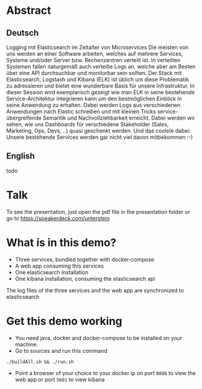 # Abstract
## Deutsch
Logging mit Elasticsearch im Zeitalter von Microservices Die meisten von uns werden an einer Software arbeiten, welches auf mehrere Services, Systeme und/oder Server bzw. Rechenzentren verteilt ist. In verteilten Systemen fallen naturgemäß auch verteilte Logs an, welche aber am Besten über eine API durchsuchbar und monitorbar sein sollten. Der Stack mit Elasticsearch, Logstash und Kibana (ELK) ist üblich um diese Problematik zu adressieren und bietet eine wunderbare Basis für unsere Infrastruktur. In dieser Session wird exemplarisch gezeigt wie man ELK in seine bestehende Service-Architektur integrieren kann um den bestmöglichen Einblick in seine Anwendung zu erhalten. Dabei werden Logs aus verschiedenen Anwendungen nach Elastic schreiben und mit kleinen Tricks service-übergreifende Semantik und Nachvollziehbarkeit erreicht. Dabei werden wir sehen, wie uns Dashboards für verschiedene Stakeholder (Sales, Marketing, Ops, Devs, ..) quasi geschenkt werden. Und das coolste dabei: Unsere bestehende Services werden gar nicht viel davon mitbekommen :-)

## English
todo

# Talk

To see the presentation, just open the pdf file in the presentation folder or go to https://speakerdeck.com/unterstein

# What is in this demo?
- Three services, bundled together with docker-compose
- A web app consuming this services
- One elasticsearch installation
- One kibana installation, consuming the elasticsearch api

The log files of the three services and the web app are synchronized to elasticsearch


# Get this demo working
- You need java, docker and docker-compose to be installed on your machine.
- Go to sources and run this command

```
./buildAll.sh && ./run.sh
```

- Point a browser of your choice to your docker ip on port ```8080``` to view the web app or port ```5601``` to view kibana